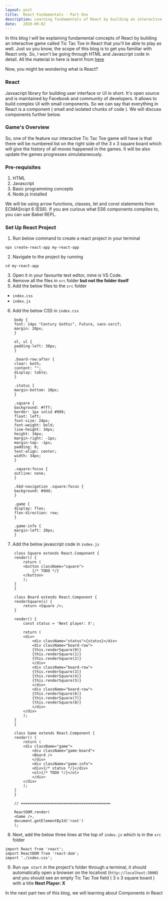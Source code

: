 ```yaml
---
layout: post
title:  React Fundamentals - Part One
description: Learning fundamentals of React by building an interactive Tic Tac Toe game in React
date:   2020-09-02
---
```

In this blog I will be explaining fundamental concepts of React by building an interactive game called Tic Tac Toe in React that you'll be able to play as well. Just so you know, the scope of this blog is to get you familiar with React only. So, I won't be going through HTML and Javascript code in detail. All the material in here is learnt from [here](https://reactjs.org/tutorial/tutorial.html)

Now, you might be wondering what is React?

### React
Javsacript library for building user interface or UI in short. It's open source and is maintained by Facebook and community of developers. It allows to build complex UI with small components. So we can say that everything in React is a component ( small and isolated chunks of code ). We will discuss components further below.

### Game's Overview
So, one of the feature our interactive Tic Tac Toe game will have is that there will be numbered list on the right side of the 3 x 3 square board which will give the history of all moves happened in the games. It will be also update the games progresses simulataneously.

### Pre-requisites
1. HTML
2. Javascript
3. Basic programming concepts
4. Node.js installed

We will be using arrow functions, classes, let and const statements from ECMASrcipt 6 (ES6). If you are curious what ES6 components compiles to, you can use Babel REPL.

### Set Up React Project
1. Run below command to create a react project in your terminal
```
npx create-react-app my-react-app
```
2. Navigate to the project by running 
```
cd my-react-app
```
3. Open it in your favourite text editor, mine is VS Code.
4. Remove all the files in `src` folder **but not the folder itself**
5. Add the below files to the `src` folder
* `index.css`
* `index.js`
6. Add the below CSS in `index.css`
```
    body {
    font: 14px "Century Gothic", Futura, sans-serif;
    margin: 20px;
    }

    ol, ul {
    padding-left: 30px;
    }

    .board-row:after {
    clear: both;
    content: "";
    display: table;
    }

    .status {
    margin-bottom: 10px;
    }

    .square {
    background: #fff;
    border: 1px solid #999;
    float: left;
    font-size: 24px;
    font-weight: bold;
    line-height: 34px;
    height: 34px;
    margin-right: -1px;
    margin-top: -1px;
    padding: 0;
    text-align: center;
    width: 34px;
    }

    .square:focus {
    outline: none;
    }

    .kbd-navigation .square:focus {
    background: #ddd;
    }

    .game {
    display: flex;
    flex-direction: row;
    }

    .game-info {
    margin-left: 20px;
    }
```
7. Add the below javascript code in `index.js`
```
    class Square extends React.Component {
    render() {
        return (
        <button className="square">
            {/* TODO */}
        </button>
        );
    }
    }

    class Board extends React.Component {
    renderSquare(i) {
        return <Square />;
    }

    render() {
        const status = 'Next player: X';

        return (
        <div>
            <div className="status">{status}</div>
            <div className="board-row">
            {this.renderSquare(0)}
            {this.renderSquare(1)}
            {this.renderSquare(2)}
            </div>
            <div className="board-row">
            {this.renderSquare(3)}
            {this.renderSquare(4)}
            {this.renderSquare(5)}
            </div>
            <div className="board-row">
            {this.renderSquare(6)}
            {this.renderSquare(7)}
            {this.renderSquare(8)}
            </div>
        </div>
        );
    }
    }

    class Game extends React.Component {
    render() {
        return (
        <div className="game">
            <div className="game-board">
            <Board />
            </div>
            <div className="game-info">
            <div>{/* status */}</div>
            <ol>{/* TODO */}</ol>
            </div>
        </div>
        );
    }
    }

    // ========================================

    ReactDOM.render(
    <Game />,
    document.getElementById('root')
    );
```
8. Next, add the below three lines at the top of `index.js` which is in the `src` folder
```
import React from 'react';
import ReactDOM from 'react-dom';
import './index.css';
```
9. Run `npm start` in the project's folder through a terminal, it should automatically open a browser on the locahost (`http://localhost:3000`) and you should see an empty Tic Tac Toe field ( 3 x 3 square board ) with a title **Next Player: X**

In the next part two of this blog, we will learning about Components in React